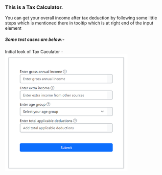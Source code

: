  <h3>This is a Tax Calculator.</h3>


 <p>You can get your overall income after tax deduction by following some little steps which is mentioned there in tooltip which is at right end of the input element </p>


 <h5> Some test cases are below:-</h5>

 <div><span>Initial look of Tax Caculator - </span><img src="taxCalculatorImages/initialview.png" alt="no image" width="400px"> </div>

